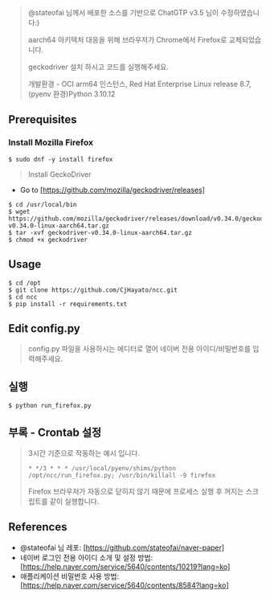 > @stateofai 님께서 배포한 소스를 기반으로 ChatGTP v3.5 님이 수정하였습니다:)
> 
> aarch64 아키텍처 대응을 위해 브라우저가 Chrome에서 Firefox로 교체되었습니다.
> 
> geckodriver 설치 하시고 코드를 실행해주세요.
>
> 개발환경 - 
> OCI arm64 인스턴스, Red Hat Enterprise Linux release 8.7, (pyenv 환경)Python 3.10.12

## Prerequisites
### Install Mozilla Firefox
```
$ sudo dnf -y install firefox
```
> Install GeckoDriver
- Go to [https://github.com/mozilla/geckodriver/releases]

```
$ cd /usr/local/bin
$ wget https://github.com/mozilla/geckodriver/releases/download/v0.34.0/geckodriver-v0.34.0-linux-aarch64.tar.gz
$ tar -xvf geckodriver-v0.34.0-linux-aarch64.tar.gz
$ chmod +x geckodriver
```
## Usage
```
$ cd /opt
$ git clone https://github.com/CjHayato/ncc.git
$ cd ncc
$ pip install -r requirements.txt
```
## Edit config.py
> config.py 파일을 사용하시는 에디터로 열어 네이버 전용 아이디/비밀번호를 입력해주세요.

## 실행
```
$ python run_firefox.py
```
## 부록 - Crontab 설정
> 3시간 기준으로 작동하는 예시 입니다.
>
> `* */3 * * * /usr/local/pyenv/shims/python /opt/ncc/run_firefox.py; /usr/bin/killall -9 firefox`
>
> Firefox 브라우저가 자동으로 닫히지 않기 때문에 프로세스 실행 후 꺼지는 스크립트를 같이 실행합니다.

## References
* @stateofai 님 레포: [https://github.com/stateofai/naver-paper]
* 네이버 로그인 전용 아이디 소개 및 설정 방법: [https://help.naver.com/service/5640/contents/10219?lang=ko]
* 애플리케이션 비밀번호 사용 방법: [https://help.naver.com/service/5640/contents/8584?lang=ko]
